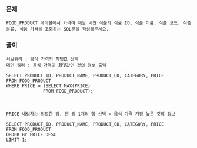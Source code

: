 ### 문제
```
FOOD_PRODUCT 테이블에서 가격이 제일 비싼 식품의 식품 ID, 식품 이름, 식품 코드, 식품분류, 식품 가격을 조회하는 SQL문을 작성해주세요.
```

### 풀이
```
서브쿼리 : 음식 가격의 최댓값 선택  
메인 쿼리 : 음식 가격이 최댓값인 것의 정보 출력
```
```mysql
SELECT PRODUCT_ID, PRODUCT_NAME, PRODUCT_CD, CATEGORY, PRICE
FROM FOOD_PRODUCT
WHERE PRICE = (SELECT MAX(PRICE)
              FROM FOOD_PRODUCT);
```

<br>

`PRICE 내림차순 정렬한 뒤, 맨 위 1개의 행 선택 = 음식 가격 가장 높은 것의 정보`

```mysql
SELECT PRODUCT_ID, PRODUCT_NAME, PRODUCT_CD, CATEGORY, PRICE
FROM FOOD_PRODUCT
ORDER BY PRICE DESC
LIMIT 1;
```
